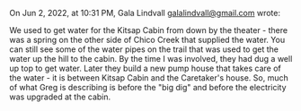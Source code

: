 

On Jun 2, 2022, at 10:31 PM, Gala Lindvall <galalindvall@gmail.com> wrote:

We used to get water for the Kitsap Cabin from down by the theater - there was a spring on the other side of Chico Creek that supplied the water. You can still see some of the water pipes on the trail that was used to get the water up the hill to the cabin. By the time I was involved, they had dug a well up top to get water. Later they build a new pump house that takes care of the water - it is between Kitsap Cabin and the Caretaker's house. So, much of what Greg is describing is before the "big dig" and before the electricity was upgraded at the cabin.

